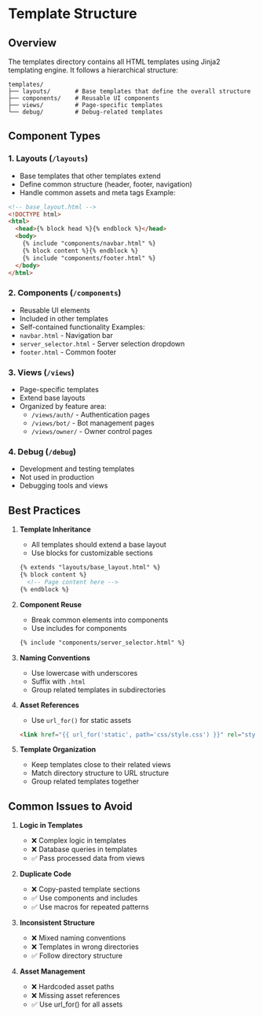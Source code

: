 # Template Structure

## Overview
The templates directory contains all HTML templates using Jinja2 templating engine. It follows a hierarchical structure:

```
templates/
├── layouts/       # Base templates that define the overall structure
├── components/    # Reusable UI components
├── views/         # Page-specific templates
└── debug/         # Debug-related templates
```

## Component Types

### 1. Layouts (`/layouts`)
- Base templates that other templates extend
- Define common structure (header, footer, navigation)
- Handle common assets and meta tags
Example:
```html
<!-- base_layout.html -->
<!DOCTYPE html>
<html>
  <head>{% block head %}{% endblock %}</head>
  <body>
    {% include "components/navbar.html" %}
    {% block content %}{% endblock %}
    {% include "components/footer.html" %}
  </body>
</html>
```

### 2. Components (`/components`)
- Reusable UI elements
- Included in other templates
- Self-contained functionality
Examples:
- `navbar.html` - Navigation bar
- `server_selector.html` - Server selection dropdown
- `footer.html` - Common footer

### 3. Views (`/views`)
- Page-specific templates
- Extend base layouts
- Organized by feature area:
  - `/views/auth/` - Authentication pages
  - `/views/bot/` - Bot management pages
  - `/views/owner/` - Owner control pages

### 4. Debug (`/debug`)
- Development and testing templates
- Not used in production
- Debugging tools and views

## Best Practices

1. **Template Inheritance**
   - All templates should extend a base layout
   - Use blocks for customizable sections
   ```html
   {% extends "layouts/base_layout.html" %}
   {% block content %}
     <!-- Page content here -->
   {% endblock %}
   ```

2. **Component Reuse**
   - Break common elements into components
   - Use includes for components
   ```html
   {% include "components/server_selector.html" %}
   ```

3. **Naming Conventions**
   - Use lowercase with underscores
   - Suffix with `.html`
   - Group related templates in subdirectories

4. **Asset References**
   - Use `url_for()` for static assets
   ```html
   <link href="{{ url_for('static', path='css/style.css') }}" rel="stylesheet">
   ```

5. **Template Organization**
   - Keep templates close to their related views
   - Match directory structure to URL structure
   - Group related templates together

## Common Issues to Avoid

1. **Logic in Templates**
   - ❌ Complex logic in templates
   - ❌ Database queries in templates
   - ✅ Pass processed data from views

2. **Duplicate Code**
   - ❌ Copy-pasted template sections
   - ✅ Use components and includes
   - ✅ Use macros for repeated patterns

3. **Inconsistent Structure**
   - ❌ Mixed naming conventions
   - ❌ Templates in wrong directories
   - ✅ Follow directory structure

4. **Asset Management**
   - ❌ Hardcoded asset paths
   - ❌ Missing asset references
   - ✅ Use url_for() for all assets
